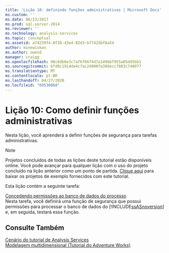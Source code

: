 ```yaml
---
title: 'Lição 10: definindo funções administrativas | Microsoft Docs'
ms.custom: ''
ms.date: 06/13/2017
ms.prod: sql-server-2014
ms.reviewer: ''
ms.technology: analysis-services
ms.topic: conceptual
ms.assetid: a74239f4-0f38-43ed-82d3-bf742dbf8a54
author: minewiskan
ms.author: owend
manager: craigg
ms.openlocfilehash: 98c6db6e3c7af6f66f4d7a1496bf955a65dd5bb1
ms.sourcegitcommit: 6fd8c1914de4c7ac24900fe388ecc7883c740077
ms.translationtype: MT
ms.contentlocale: pt-BR
ms.lasthandoff: 04/27/2020
ms.locfileid: "69530868"
---
```

# <a name="lesson-10-defining-administrative-roles"></a>Lição 10: Como definir funções administrativas
  Nesta lição, você aprenderá a definir funções de segurança para tarefas administrativas.  
  
> [!NOTE]  
>  Projetos concluídos de todas as lições deste tutorial estão disponíveis online. Você pode avançar para qualquer lição com o uso do projeto concluído na lição anterior como um ponto de partida. [Clique aqui](https://go.microsoft.com/fwlink/?LinkID=221866) para baixar os projetos de exemplo fornecidos com este tutorial.  
  
 Esta lição contém a seguinte tarefa:  
  
 [Concedendo permissões ao banco de dados do processo](lesson-10-granting-process-database-permissions.md)  
 Nesta tarefa, você definirá uma função de segurança que possui permissões para processar o banco de dados do [!INCLUDE[ssASnoversion](../includes/ssasnoversion-md.md)] e, em seguida, testará essa função.  
  
## <a name="see-also"></a>Consulte Também  
 [Cenário do tutorial de Analysis Services](analysis-services-tutorial-scenario.md)   
 [Modelagem multidimensional &#40;Tutorial do Adventure Works&#41;](multidimensional-modeling-adventure-works-tutorial.md)  
  
  
